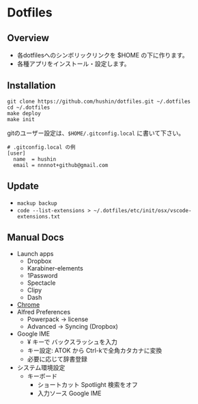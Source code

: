 # Dotfiles

## Overview

* 各dotfilesへのシンボリックリンクを $HOME の下に作ります。
* 各種アプリをインストール・設定します。

## Installation

```
git clone https://github.com/hushin/dotfiles.git ~/.dotfiles
cd ~/.dotfiles
make deploy
make init
```

gitのユーザー設定は、`$HOME/.gitconfig.local` に書いて下さい。

```
# .gitconfig.local の例
[user]
  name  = hushin
  email = nnnnot+github@gmail.com
```

## Update

* `mackup backup`
* `code --list-extensions > ~/.dotfiles/etc/init/osx/vscode-extensions.txt`

## Manual Docs

- Launch apps
  - Dropbox
  - Karabiner-elements
  - 1Password
  - Spectacle
  - Clipy
  - Dash
- [Chrome](./docs/chrome.md)
- Alfred Preferences
  - Powerpack -> license
  - Advanced -> Syncing (Dropbox)
- Google IME
  - ¥ キーで バックスラッシュを入力
  - キー設定: ATOK から Ctrl-kで全角カタカナに変換
  - 必要に応じて辞書登録
- システム環境設定
  - キーボード
    - ショートカット Spotlight 検索をオフ
    - 入力ソース Google IME
